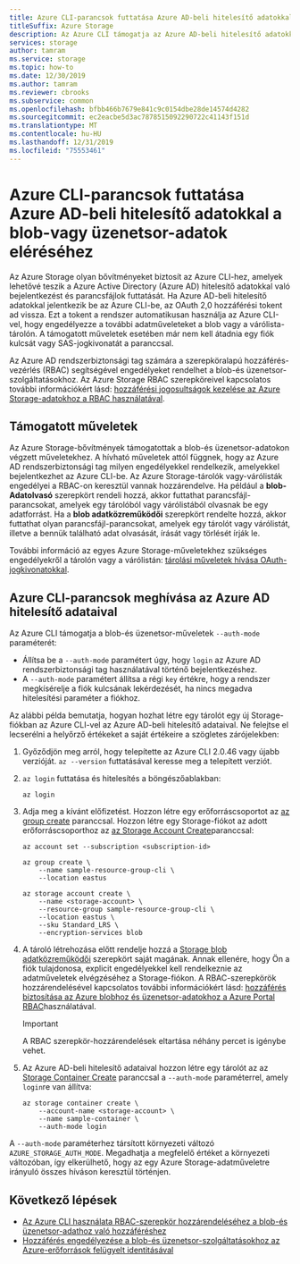 ```yaml
---
title: Azure CLI-parancsok futtatása Azure AD-beli hitelesítő adatokkal a blob-vagy üzenetsor-adatok eléréséhez
titleSuffix: Azure Storage
description: Az Azure CLI támogatja az Azure AD-beli hitelesítő adatokkal való bejelentkezést, hogy parancsokat futtasson az Azure Storage blob és a Queues adatain. A munkamenethez hozzáférési token van megadva, és a hívási műveletek engedélyezésére szolgál. Az engedélyek az Azure AD rendszerbiztonsági tag által hozzárendelt RBAC-szerepkörtől függenek.
services: storage
author: tamram
ms.service: storage
ms.topic: how-to
ms.date: 12/30/2019
ms.author: tamram
ms.reviewer: cbrooks
ms.subservice: common
ms.openlocfilehash: bfbb466b7679e841c9c0154dbe28de14574d4282
ms.sourcegitcommit: ec2eacbe5d3ac7878515092290722c41143f151d
ms.translationtype: MT
ms.contentlocale: hu-HU
ms.lasthandoff: 12/31/2019
ms.locfileid: "75553461"
---
```

# <a name="run-azure-cli-commands-with-azure-ad-credentials-to-access-blob-or-queue-data"></a>Azure CLI-parancsok futtatása Azure AD-beli hitelesítő adatokkal a blob-vagy üzenetsor-adatok eléréséhez

Az Azure Storage olyan bővítményeket biztosít az Azure CLI-hez, amelyek lehetővé teszik a Azure Active Directory (Azure AD) hitelesítő adatokkal való bejelentkezést és parancsfájlok futtatását. Ha Azure AD-beli hitelesítő adatokkal jelentkezik be az Azure CLI-be, az OAuth 2,0 hozzáférési tokent ad vissza. Ezt a tokent a rendszer automatikusan használja az Azure CLI-vel, hogy engedélyezze a további adatműveleteket a blob vagy a várólista-tárolón. A támogatott műveletek esetében már nem kell átadnia egy fiók kulcsát vagy SAS-jogkivonatát a paranccsal.

Az Azure AD rendszerbiztonsági tag számára a szerepköralapú hozzáférés-vezérlés (RBAC) segítségével engedélyeket rendelhet a blob-és üzenetsor-szolgáltatásokhoz. Az Azure Storage RBAC szerepköreivel kapcsolatos további információkért lásd: [hozzáférési jogosultságok kezelése az Azure Storage-adatokhoz a RBAC használatával](storage-auth-aad-rbac.md).

## <a name="supported-operations"></a>Támogatott műveletek

Az Azure Storage-bővítmények támogatottak a blob-és üzenetsor-adatokon végzett műveletekhez. A hívható műveletek attól függnek, hogy az Azure AD rendszerbiztonsági tag milyen engedélyekkel rendelkezik, amelyekkel bejelentkezhet az Azure CLI-be. Az Azure Storage-tárolók vagy-várólisták engedélyei a RBAC-on keresztül vannak hozzárendelve. Ha például a **blob-Adatolvasó** szerepkört rendeli hozzá, akkor futtathat parancsfájl-parancsokat, amelyek egy tárolóból vagy várólistából olvasnak be egy adatforrást. Ha a **blob adatközreműködői** szerepkört rendelte hozzá, akkor futtathat olyan parancsfájl-parancsokat, amelyek egy tárolót vagy várólistát, illetve a bennük található adat olvasását, írását vagy törlését írják le.

További információ az egyes Azure Storage-műveletekhez szükséges engedélyekről a tárolón vagy a várólistán: [tárolási műveletek hívása OAuth-jogkivonatokkal](/rest/api/storageservices/authorize-with-azure-active-directory#call-storage-operations-with-oauth-tokens).  

## <a name="call-azure-cli-commands-using-azure-ad-credentials"></a>Azure CLI-parancsok meghívása az Azure AD hitelesítő adataival

Az Azure CLI támogatja a blob-és üzenetsor-műveletek `--auth-mode` paraméterét:

- Állítsa be a `--auth-mode` paramétert úgy, hogy `login` az Azure AD rendszerbiztonsági tag használatával történő bejelentkezéshez.
- A `--auth-mode` paramétert állítsa a régi `key` értékre, hogy a rendszer megkísérelje a fiók kulcsának lekérdezését, ha nincs megadva hitelesítési paraméter a fiókhoz.

Az alábbi példa bemutatja, hogyan hozhat létre egy tárolót egy új Storage-fiókban az Azure CLI-vel az Azure AD-beli hitelesítő adataival. Ne felejtse el lecserélni a helyőrző értékeket a saját értékeire a szögletes zárójelekben:

1. Győződjön meg arról, hogy telepítette az Azure CLI 2.0.46 vagy újabb verzióját. `az --version` futtatásával keresse meg a telepített verziót.

1. `az login` futtatása és hitelesítés a böngészőablakban:

    ```azurecli
    az login
    ```

1. Adja meg a kívánt előfizetést. Hozzon létre egy erőforráscsoportot az [az group create](https://docs.microsoft.com/cli/azure/group?view=azure-cli-latest#az-group-create) paranccsal. Hozzon létre egy Storage-fiókot az adott erőforráscsoporthoz az [az Storage Account Create](https://docs.microsoft.com/cli/azure/storage/account?view=azure-cli-latest#az-storage-account-create)paranccsal:

    ```azurecli
    az account set --subscription <subscription-id>

    az group create \
        --name sample-resource-group-cli \
        --location eastus

    az storage account create \
        --name <storage-account> \
        --resource-group sample-resource-group-cli \
        --location eastus \
        --sku Standard_LRS \
        --encryption-services blob
    ```

1. A tároló létrehozása előtt rendelje hozzá a [Storage blob adatközreműködői](../../role-based-access-control/built-in-roles.md#storage-blob-data-contributor) szerepkört saját magának. Annak ellenére, hogy Ön a fiók tulajdonosa, explicit engedélyekkel kell rendelkeznie az adatműveletek elvégzéséhez a Storage-fiókon. A RBAC-szerepkörök hozzárendelésével kapcsolatos további információkért lásd: [hozzáférés biztosítása az Azure blobhoz és üzenetsor-adatokhoz a Azure Portal RBAC](storage-auth-aad-rbac.md)használatával.

    > [!IMPORTANT]
    > A RBAC szerepkör-hozzárendelések eltartása néhány percet is igénybe vehet.

1. Az Azure AD-beli hitelesítő adataival hozzon létre egy tárolót az az [Storage Container Create](https://docs.microsoft.com/cli/azure/storage/container?view=azure-cli-latest#az-storage-container-create) paranccsal a `--auth-mode` paraméterrel, amely `login`re van állítva:

    ```azurecli
    az storage container create \ 
        --account-name <storage-account> \ 
        --name sample-container \
        --auth-mode login
    ```

A `--auth-mode` paraméterhez társított környezeti változó `AZURE_STORAGE_AUTH_MODE`. Megadhatja a megfelelő értéket a környezeti változóban, így elkerülhető, hogy az egy Azure Storage-adatműveletre irányuló összes híváson keresztül történjen.

## <a name="next-steps"></a>Következő lépések

- [Az Azure CLI használata RBAC-szerepkör hozzárendeléséhez a blob-és üzenetsor-adathoz való hozzáféréshez](storage-auth-aad-rbac-cli.md)
- [Hozzáférés engedélyezése a blob-és üzenetsor-szolgáltatásokhoz az Azure-erőforrások felügyelt identitásával](storage-auth-aad-msi.md)

